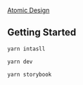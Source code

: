 [Atomic Design](https://atomicdesign.bradfrost.com/table-of-contents/) 

## Getting Started

```bash
yarn intasll

yarn dev

yarn storybook
```

